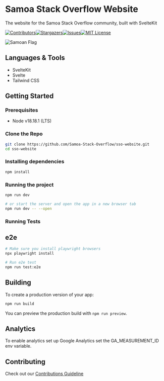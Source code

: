 # Samoa Stack Overflow Website

The website for the Samoa Stack Overflow community, built with SvelteKit

[![Contributors][contributors-shield]][contributors-url][![Stargazers][stars-shield]][stars-url][![Issues][issues-shield]][issues-url][![MIT License][license-shield]][license-url]

![Samoan Flag](https://www.worldatlas.com/img/flag/ws-flag.jpg)

## Languages & Tools

- SvelteKit
- Svelte
- Tailwind CSS

## Getting Started

### Prerequisites

- Node v18.18.1 (LTS)

### Clone the Repo

```sh
git clone https://github.com/Samoa-Stack-Overflow/sso-website.git
cd sso-website
```

### Installing dependencies

```bash
npm install
```

### Running the project

```bash
npm run dev

# or start the server and open the app in a new browser tab
npm run dev -- --open
```

### Running Tests

## e2e

```bash
# Make sure you install playwright browsers
npx playwright install

# Run e2e test
npm run test:e2e
```

## Building

To create a production version of your app:

```bash
npm run build
```

You can preview the production build with `npm run preview`.

## Analytics

To enable analytics set up Google Analytics set the GA_MEASUREMENT_ID env
variable.

## Contributing

Check out our [Contributions Guideline][contribution-url]

<!-- MARKDOWN LINKS & IMAGES -->
<!-- https://www.markdownguide.org/basic-syntax/#reference-style-links -->

[contributors-shield]: https://img.shields.io/github/contributors/Samoa-Stack-Overflow/sso-website.svg?style=for-the-badge
[contributors-url]: https://github.com/Samoa-Stack-Overflow/sso-website/graphs/contributors
[stars-shield]: https://img.shields.io/github/stars/Samoa-Stack-Overflow/sso-website.svg?style=for-the-badge
[stars-url]: https://github.com/Samoa-Stack-Overflow/sso-website/stargazers
[issues-shield]: https://img.shields.io/github/issues/Samoa-Stack-Overflow/sso-website.svg?style=for-the-badge
[issues-url]: https://github.com/Samoa-Stack-Overflow/sso-website/issues
[license-shield]: https://img.shields.io/github/license/Samoa-Stack-Overflow/sso-website.svg?style=for-the-badge
[license-url]: https://github.com/Samoa-Stack-Overflow/sso-website/blob/main/LICENSE.txt
[contribution-url]: https://github.com/Samoa-Stack-Overflow/sso-website/blob/main/CONTRIBUTING.md
